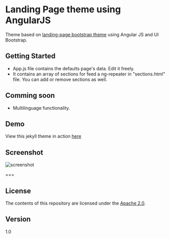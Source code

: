 # Landing Page theme using AngularJS

Theme based on [landing-page bootstrap theme](http://startbootstrap.com/templates/landing-page/) using Angular JS and UI Bootstrap.

## Getting Started
 - App.js file contains the defaults page's data. Edit it freely.
 - It contains an array of sections for feed a ng-repeater in "sections.html" file. You can add or remove sections as well.

## Comming soon
 - Multilinguage functionality.

## Demo
View this jekyll theme in action [here](https://swcool.github.io/landing-page-theme)

## Screenshot
![screenshot](https://raw.githubusercontent.com/swcool/landing-page-theme/master/img/screenshot.png)

===

## License
The contents of this repository are licensed under the [Apache
2.0](http://www.apache.org/licenses/LICENSE-2.0.html).

## Version
1.0